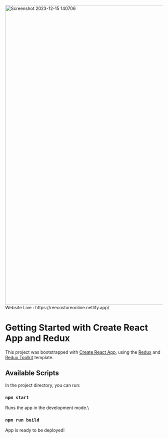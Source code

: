 <img width="960" alt="Screenshot 2023-12-15 140706" src="https://github.com/Vishalkaloriya/Reeco/assets/76687602/cbff1a0d-db7c-4d18-8c97-9238012a3ac1">
Website Live : https://reecostoreonline.netlify.app/


# Getting Started with Create React App and Redux

This project was bootstrapped with [Create React App](https://github.com/facebook/create-react-app), using the [Redux](https://redux.js.org/) and [Redux Toolkit](https://redux-toolkit.js.org/) template.

## Available Scripts

In the project directory, you can run:

### `npm start`

Runs the app in the development mode.\

### `npm run build`
App is ready to be deployed!



